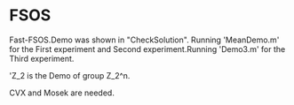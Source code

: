 # FSOS
Fast-FSOS.Demo was shown in "CheckSolution". Running 'MeanDemo.m' for the First experiment and Second experiment.Running 'Demo3.m' for the Third experiment.



'Z_2 is the Demo of group Z_2^n. 

CVX and Mosek are needed.
